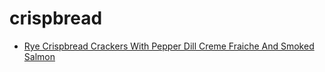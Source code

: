 # crispbread

 * [Rye Crispbread Crackers With Pepper Dill Creme Fraiche And Smoked Salmon](../index/r/rye-crispbread-crackers-with-pepper-dill-creme-fraiche-and-smoked-salmon-105902.json)
